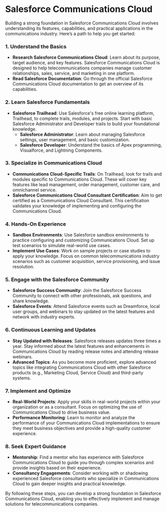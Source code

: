 # Salesforce Communications Cloud

Building a strong foundation in Salesforce Communications Cloud involves understanding its features, capabilities, and practical applications in the communications industry. Here’s a path to help you get started:

### 1. **Understand the Basics**
   - **Research Salesforce Communications Cloud**: Learn about its purpose, target audience, and key features. Salesforce Communications Cloud is designed to help telecommunications companies manage customer relationships, sales, service, and marketing in one platform.
   - **Read Salesforce Documentation**: Go through the official Salesforce Communications Cloud documentation to get an overview of its capabilities.

### 2. **Learn Salesforce Fundamentals**
   - **Salesforce Trailhead**: Use Salesforce's free online learning platform, Trailhead, to complete trails, modules, and projects. Start with basic Salesforce Administrator and Developer trails to build your foundational knowledge.
     - **Salesforce Administrator**: Learn about managing Salesforce settings, user management, and basic customization.
     - **Salesforce Developer**: Understand the basics of Apex programming, Visualforce, and Lightning Components.

### 3. **Specialize in Communications Cloud**
   - **Communications Cloud-Specific Trails**: On Trailhead, look for trails and modules specific to Communications Cloud. These will cover key features like lead management, order management, customer care, and omnichannel service.
   - **Salesforce Communications Cloud Consultant Certification**: Aim to get certified as a Communications Cloud Consultant. This certification validates your knowledge of implementing and configuring the Communications Cloud.

### 4. **Hands-On Experience**
   - **Sandbox Environments**: Use Salesforce sandbox environments to practice configuring and customizing Communications Cloud. Set up test scenarios to simulate real-world use cases.
   - **Implement Use Cases**: Work on sample projects or case studies to apply your knowledge. Focus on common telecommunications industry scenarios such as customer acquisition, service provisioning, and issue resolution.

### 5. **Engage with the Salesforce Community**
   - **Salesforce Success Community**: Join the Salesforce Success Community to connect with other professionals, ask questions, and share knowledge.
   - **Salesforce Events**: Attend Salesforce events such as Dreamforce, local user groups, and webinars to stay updated on the latest features and network with industry experts.

### 6. **Continuous Learning and Updates**
   - **Stay Updated with Releases**: Salesforce releases updates three times a year. Stay informed about the latest features and enhancements in Communications Cloud by reading release notes and attending release webinars.
   - **Advanced Topics**: As you become more proficient, explore advanced topics like integrating Communications Cloud with other Salesforce products (e.g., Marketing Cloud, Service Cloud) and third-party systems.

### 7. **Implement and Optimize**
   - **Real-World Projects**: Apply your skills in real-world projects within your organization or as a consultant. Focus on optimizing the use of Communications Cloud to drive business value.
   - **Performance Monitoring**: Learn to monitor and analyze the performance of your Communications Cloud implementations to ensure they meet business objectives and provide a high-quality customer experience.

### 8. **Seek Expert Guidance**
   - **Mentorship**: Find a mentor who has experience with Salesforce Communications Cloud to guide you through complex scenarios and provide insights based on their experience.
   - **Consultancy Engagements**: Consider working with or shadowing experienced Salesforce consultants who specialize in Communications Cloud to gain deeper insights and practical knowledge.

By following these steps, you can develop a strong foundation in Salesforce Communications Cloud, enabling you to effectively implement and manage solutions for telecommunications companies.